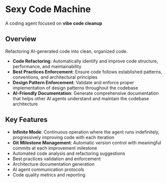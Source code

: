 # Sexy Code Machine

A coding agent focused on **vibe code cleanup** 

## Overview

Refactoring AI-generated code into clean, organized code.

- **Code Refactoring**: Automatically identify and improve code structure, performance, and maintainability
- **Best Practices Enforcement**: Ensure code follows established patterns, conventions, and architectural principles
- **Design Pattern Enforcement**: Validate and enforce proper implementation of design patterns throughout the codebase
- **AI-Friendly Documentation**: Generate comprehensive documentation that helps other AI agents understand and maintain the codebase architecture

## Key Features

- **Infinite Mode**: Continuous operation where the agent runs indefinitely, progressively improving code with each iteration
- **Git Milestone Management**: Automatic version control with meaningful commits at each improvement milestone
- Automated code analysis and refactoring suggestions
- Best practices validation and enforcement
- Architecture documentation generation
- AI agent communication protocols
- Code quality metrics and reporting